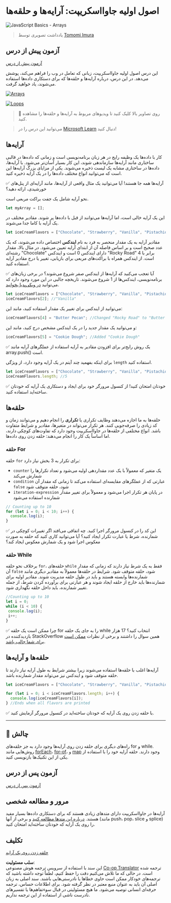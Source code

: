 <!--
CO_OP_TRANSLATOR_METADATA:
{
  "original_hash": "3f7f87871312cf6cc12662da7d973182",
  "translation_date": "2025-08-24T12:19:36+00:00",
  "source_file": "2-js-basics/4-arrays-loops/README.md",
  "language_code": "fa"
}
-->
# اصول اولیه جاوااسکریپت: آرایه‌ها و حلقه‌ها

![JavaScript Basics - Arrays](../../../../sketchnotes/webdev101-js-arrays.png)
> یادداشت تصویری توسط [Tomomi Imura](https://twitter.com/girlie_mac)

## آزمون پیش از درس
[آزمون پیش از درس](https://ff-quizzes.netlify.app/web/quiz/13)

این درس اصول اولیه جاوااسکریپت، زبانی که تعامل در وب را فراهم می‌کند، پوشش می‌دهد. در این درس، درباره آرایه‌ها و حلقه‌ها که برای دستکاری داده‌ها استفاده می‌شوند، یاد خواهید گرفت.

[![Arrays](https://img.youtube.com/vi/1U4qTyq02Xw/0.jpg)](https://youtube.com/watch?v=1U4qTyq02Xw "Arrays")

[![Loops](https://img.youtube.com/vi/Eeh7pxtTZ3k/0.jpg)](https://www.youtube.com/watch?v=Eeh7pxtTZ3k "Loops")

> 🎥 روی تصاویر بالا کلیک کنید تا ویدیوهای مربوط به آرایه‌ها و حلقه‌ها را مشاهده کنید.

> می‌توانید این درس را در [Microsoft Learn](https://docs.microsoft.com/learn/modules/web-development-101-arrays/?WT.mc_id=academic-77807-sagibbon) دنبال کنید!

## آرایه‌ها

کار با داده‌ها یک وظیفه رایج در هر زبان برنامه‌نویسی است و زمانی که داده‌ها در قالبی ساختاری مانند آرایه‌ها سازماندهی شوند، این کار بسیار آسان‌تر می‌شود. با آرایه‌ها، داده‌ها در ساختاری مشابه یک لیست ذخیره می‌شوند. یکی از مزایای بزرگ آرایه‌ها این است که می‌توانید انواع مختلف داده‌ها را در یک آرایه ذخیره کنید.

✅ آرایه‌ها همه جا هستند! آیا می‌توانید یک مثال واقعی از آرایه‌ها، مانند آرایه‌ای از پنل‌های خورشیدی، ارائه دهید؟

نحو آرایه شامل یک جفت براکت مربعی است.

```javascript
let myArray = [];
```

این یک آرایه خالی است، اما آرایه‌ها می‌توانند از قبل با داده‌ها پر شوند. مقادیر مختلف در یک آرایه با کاما جدا می‌شوند.

```javascript
let iceCreamFlavors = ["Chocolate", "Strawberry", "Vanilla", "Pistachio", "Rocky Road"];
```

مقادیر آرایه به یک مقدار منحصر به فرد به نام **ایندکس** اختصاص داده می‌شوند، که یک عدد صحیح است و بر اساس فاصله آن از ابتدای آرایه تعیین می‌شود. در مثال بالا، مقدار رشته‌ای "Chocolate" دارای ایندکس 0 است و ایندکس "Rocky Road" برابر با 4 است. از ایندکس همراه با براکت‌های مربعی برای بازیابی، تغییر یا درج مقادیر آرایه استفاده کنید.

✅ آیا تعجب می‌کنید که آرایه‌ها از ایندکس صفر شروع می‌شوند؟ در برخی زبان‌های برنامه‌نویسی، ایندکس‌ها از 1 شروع می‌شوند. تاریخچه جالبی در این مورد وجود دارد که می‌توانید [در ویکی‌پدیا بخوانید](https://en.wikipedia.org/wiki/Zero-based_numbering).

```javascript
let iceCreamFlavors = ["Chocolate", "Strawberry", "Vanilla", "Pistachio", "Rocky Road"];
iceCreamFlavors[2]; //"Vanilla"
```

می‌توانید از ایندکس برای تغییر یک مقدار استفاده کنید، مانند این:

```javascript
iceCreamFlavors[4] = "Butter Pecan"; //Changed "Rocky Road" to "Butter Pecan"
```

و می‌توانید یک مقدار جدید را در یک ایندکس مشخص درج کنید، مانند این:

```javascript
iceCreamFlavors[5] = "Cookie Dough"; //Added "Cookie Dough"
```

✅ یک روش رایج‌تر برای افزودن مقادیر به آرایه استفاده از عملگرهای آرایه مانند array.push() است.

برای اینکه بفهمید چند آیتم در یک آرایه وجود دارد، از ویژگی `length` استفاده کنید.

```javascript
let iceCreamFlavors = ["Chocolate", "Strawberry", "Vanilla", "Pistachio", "Rocky Road"];
iceCreamFlavors.length; //5
```

✅ خودتان امتحان کنید! از کنسول مرورگر خود برای ایجاد و دستکاری یک آرایه که خودتان ساخته‌اید استفاده کنید.

## حلقه‌ها

حلقه‌ها به ما اجازه می‌دهند وظایف تکراری یا **تکراری** را انجام دهیم و می‌توانند زمان و کد زیادی را صرفه‌جویی کنند. هر تکرار می‌تواند در متغیرها، مقادیر و شرایط متفاوت باشد. انواع مختلفی از حلقه‌ها در جاوااسکریپت وجود دارد که تفاوت‌های کوچکی دارند، اما اساساً یک کار را انجام می‌دهند: حلقه زدن روی داده‌ها.

### حلقه For

حلقه `for` برای تکرار به 3 بخش نیاز دارد:
- `counter` یک متغیر که معمولاً با یک عدد مقداردهی اولیه می‌شود و تعداد تکرارها را شمارش می‌کند
- `condition` عبارتی که از عملگرهای مقایسه‌ای استفاده می‌کند تا زمانی که مقدار آن `false` شود، حلقه متوقف شود
- `iteration-expression` در پایان هر تکرار اجرا می‌شود و معمولاً برای تغییر مقدار شمارنده استفاده می‌شود

```javascript
// Counting up to 10
for (let i = 0; i < 10; i++) {
  console.log(i);
}
```

✅ این کد را در کنسول مرورگر اجرا کنید. چه اتفاقی می‌افتد اگر تغییرات کوچکی در شمارنده، شرط یا عبارت تکرار ایجاد کنید؟ آیا می‌توانید کاری کنید که حلقه به صورت معکوس اجرا شود و یک شمارش معکوس ایجاد کند؟

### حلقه While

برخلاف نحو حلقه `for`، حلقه‌های `while` فقط به یک شرط نیاز دارند که زمانی که مقدار آن `false` شود، حلقه متوقف شود. شرایط در حلقه‌ها معمولاً به مقادیر دیگری مانند شمارنده‌ها وابسته هستند و باید در طول حلقه مدیریت شوند. مقادیر اولیه برای شمارنده‌ها باید خارج از حلقه ایجاد شوند و هر عبارتی برای برآورده کردن شرط، از جمله تغییر شمارنده، باید داخل حلقه نگهداری شود.

```javascript
//Counting up to 10
let i = 0;
while (i < 10) {
 console.log(i);
 i++;
}
```

✅ چرا ممکن است یک حلقه for را به جای یک حلقه while انتخاب کنید؟ 17 هزار بازدیدکننده در StackOverflow همین سوال را داشتند و برخی از نظرات [ممکن است برای شما جالب باشد](https://stackoverflow.com/questions/39969145/while-loops-vs-for-loops-in-javascript).

## حلقه‌ها و آرایه‌ها

آرایه‌ها اغلب با حلقه‌ها استفاده می‌شوند زیرا بیشتر شرایط به طول آرایه نیاز دارند تا حلقه متوقف شود و ایندکس نیز می‌تواند مقدار شمارنده باشد.

```javascript
let iceCreamFlavors = ["Chocolate", "Strawberry", "Vanilla", "Pistachio", "Rocky Road"];

for (let i = 0; i < iceCreamFlavors.length; i++) {
  console.log(iceCreamFlavors[i]);
} //Ends when all flavors are printed
```

✅ با حلقه زدن روی یک آرایه که خودتان ساخته‌اید در کنسول مرورگر آزمایش کنید.

---

## 🚀 چالش

راه‌های دیگری برای حلقه زدن روی آرایه‌ها وجود دارد به جز حلقه‌های for و while. روش‌هایی مانند [forEach](https://developer.mozilla.org/docs/Web/JavaScript/Reference/Global_Objects/Array/forEach)، [for-of](https://developer.mozilla.org/docs/Web/JavaScript/Reference/Statements/for...of)، و [map](https://developer.mozilla.org/docs/Web/JavaScript/Reference/Global_Objects/Array/map) وجود دارند. حلقه آرایه خود را با استفاده از یکی از این تکنیک‌ها بازنویسی کنید.

## آزمون پس از درس
[آزمون پس از درس](https://ff-quizzes.netlify.app/web/quiz/14)

## مرور و مطالعه شخصی

آرایه‌ها در جاوااسکریپت دارای متدهای زیادی هستند که برای دستکاری داده‌ها بسیار مفید هستند. [درباره این متدها مطالعه کنید](https://developer.mozilla.org/docs/Web/JavaScript/Reference/Global_Objects/Array) و برخی از آنها (مانند push، pop، slice و splice) را روی یک آرایه که خودتان ساخته‌اید امتحان کنید.

## تکلیف

[حلقه زدن روی یک آرایه](assignment.md)

**سلب مسئولیت**:  
این سند با استفاده از سرویس ترجمه هوش مصنوعی [Co-op Translator](https://github.com/Azure/co-op-translator) ترجمه شده است. در حالی که ما تلاش می‌کنیم دقت را حفظ کنیم، لطفاً توجه داشته باشید که ترجمه‌های خودکار ممکن است حاوی خطاها یا نادرستی‌هایی باشند. سند اصلی به زبان اصلی آن باید به عنوان منبع معتبر در نظر گرفته شود. برای اطلاعات حساس، ترجمه حرفه‌ای انسانی توصیه می‌شود. ما هیچ مسئولیتی در قبال سوءتفاهم‌ها یا تفسیرهای نادرست ناشی از استفاده از این ترجمه نداریم.